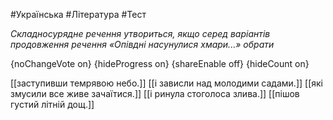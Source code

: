 #Українська #Література #Тест

*Складносурядне речення утвориться, якщо серед варіантів продовження речення «Опівдні насунулися хмари...» обрати*

{noChangeVote on}
{hideProgress on}
{shareEnable off}
{hideCount on}

[[заступивши темрявою небо.]]
[[і зависли над молодими садами.]]
[[які змусили все живе зачаїтися.]]
[[і ринула стоголоса злива.]]
[[пішов густий літній дощ.]]
